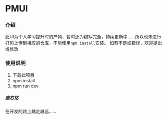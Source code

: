 # PMUI

### 介绍
此UI为个人学习提升时的产物，暂时还为编写完全，持续更新中……所以也未进行打包上传到相应的仓库，不能使用`npm install`安装。
如有不足或错误，欢迎提出或修改
### 使用说明
1. 下载此项目
2. npm install
3. npm run dev
##### 座右铭
在开发的路上越走越远……